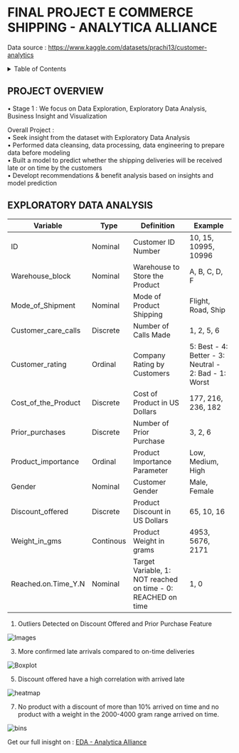 # FINAL PROJECT E COMMERCE SHIPPING - ANALYTICA ALLIANCE
Data source : https://www.kaggle.com/datasets/prachi13/customer-analytics
<details>
  <summary>Table of Contents</summary>
  <ul>
    <li> <a href="#project-overview">Project Overview</a> </li>
    <li> <a href="#exploratory-data-analysis">Exploratory Data Analysis</a> </li>
  </ul>
</details>

<h2 id="project-overview">PROJECT OVERVIEW</h2>
• Stage 1 : We focus on Data Exploration, Exploratory Data Analysis, Business Insight and Visualization <br>

Overall Project : <br>
• Seek insight from the dataset with Exploratory Data Analysis <br>
• Performed data cleansing, data processing, data engineering to prepare data before modeling <br>
• Built a model to predict whether the shipping deliveries will be received late or on time by the customers <br>
• Developt  recommendations & benefit analysis based on insights and model prediction 
<br>

<h2 id="exploratory-data-analysis">EXPLORATORY DATA ANALYSIS</h2>

| Variable | Type | Definition | Example |
| ----------- | ----------- | ----------- | ----------- |
| ID | Nominal | Customer ID Number | 10, 15, 10995, 10996
| Warehouse_block | Nominal | Warehouse to Store the Product | A, B, C, D, F
| Mode_of_Shipment | Nominal | Mode of Product Shipping | Flight, Road, Ship
| Customer_care_calls | Discrete | Number of Calls Made | 1, 2, 5, 6
| Customer_rating | Ordinal | Company Rating by Customers | 5: Best - 4: Better - 3: Neutral - 2: Bad - 1: Worst
| Cost_of_the_Product | Discrete | Cost of Product in US Dollars | 177, 216, 236, 182
| Prior_purchases | Discrete | Number of Prior Purchase | 3, 2, 6
| Product_importance | Ordinal | Product Importance Parameter | Low, Medium, High
| Gender | Nominal | Customer Gender | Male, Female
| Discount_offered | Discrete | Product Discount in US Dollars | 65, 10, 16
| Weight_in_gms | Continous | Product Weight in grams | 4953, 5676, 2171
| Reached.on.Time_Y.N | Nominal | Target Variable, 1: NOT reached on time - 0: REACHED on time | 1, 0

1. Outliers Detected on Discount Offered and Prior Purchase Feature
   
![Images](https://github.com/MufadhaTiohandra/Analytica-Alliance-Ecommerce-Shipping-Classification/assets/94730568/6ff850d2-a13a-43ef-8be4-b1108f5a38f7)

3. More confirmed late arrivals compared to on-time deliveries
   
![Boxplot](https://github.com/MufadhaTiohandra/Analytica-Alliance-Ecommerce-Shipping-Classification/assets/94730568/d9a5773b-ef81-4f73-8608-72d2c1e8f916)

5. Discount offered have a high correlation with arrived late
   
![heatmap](https://github.com/MufadhaTiohandra/Analytica-Alliance-Ecommerce-Shipping-Classification/assets/94730568/e0ee6c95-9f11-4f12-b292-04dc8dc1ecf6)

7. No product with a discount of more than 10% arrived on time and no product with a weight in the 2000-4000 gram range arrived on time.
   
![bins](https://github.com/MufadhaTiohandra/Analytica-Alliance-Ecommerce-Shipping-Classification/assets/94730568/2de1a4a4-f187-4e35-a0b4-698c146bcca1)

Get our full inisght on : [EDA - Analytica Alliance](https://docs.google.com/presentation/d/1FjsYrF5-k3cZLdpHrZiYj6bBl5EcXvom/edit?usp=sharing&ouid=108521517441269973255&rtpof=true&sd=true)





